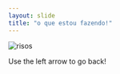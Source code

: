 ```yaml
---
layout: slide
title: "o que estou fazendo!"
---
```

![risos](https://user-images.githubusercontent.com/83962062/117678005-5e8d0900-b185-11eb-8ff5-b4dd48f83ab5.gif)

Use the left arrow to go back!

